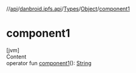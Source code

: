 //[api](../../../index.md)/[danbroid.ipfs.api](../../index.md)/[Types](../index.md)/[Object](index.md)/[component1](component1.md)



# component1  
[jvm]  
Content  
operator fun [component1](component1.md)(): [String](https://kotlinlang.org/api/latest/jvm/stdlib/kotlin/-string/index.html)  




